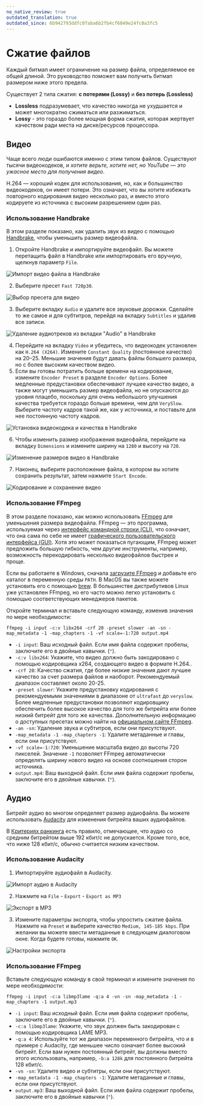 ```yaml
---
no_native_review: true
outdated_translation: true
outdated_since: 6b942793ddfc0faba6b2fb4cf6849e24fc0a3fc5
---
```


# Сжатие файлов

Каждый битмап имеет ограничение на размер файла, определяемое ее общей длиной. Это руководство поможет вам получить битмап размером ниже этого предела.

Существует 2 типа сжатия: **с потерями (Lossy)** и **без потерь (Lossless)**

- **Lossless** подразумевает, что качество никогда не ухудшается и может многократно сжиматься или разжиматься.
- **Lossy** - это гораздо более мощная форма сжатия, которая жертвует качеством ради места на диске/ресурсов процессора.

## Видео

Чаще всего люди ошибаются именно с этим типом файлов. Существуют тысячи видеокодеков, и *хотите верьте, хотите нет, но YouTube — это ужасное место для получения видео*.

H.264 — хороший кодек для использования, но, как и большинство видеокодеков, он имеет потери. Это означает, что вы хотите избежать повторного кодирования видео несколько раз, и вместо этого кодируете из источника с высоким разрешением один раз.

### Использование Handbrake

В этом разделе показано, как удалить звук из видео с помощью [Handbrake](https://handbrake.fr/), чтобы уменьшить размер видеофайла.

1. Откройте Handbrake и импортируйте видеофайл. Вы можете перетащить файл в Handbrake или импортировать его вручную, щелкнув параметр `File`.

![Импорт видео файла в Handbrake](img/import-handbrake.png "Импорт видео файла в Handbrake")

2. Выберите пресет `Fast 720p30`.

![Выбор пресета для видео](img/preset-handbrake.png "Выбор пресета")

3. Выберите вкладку `Audio` и удалите все звуковые дорожки. Сделайте то же самое и для субтитров, перейдя на вкладку `Subtitles` и удалив все записи.

![Удаление аудиотреков из вкладки "Audio" в Handbrake](img/removeaudio-handbrake.png "Removing the audio tracks")

4. Перейдите на вкладку `Video` и убедитесь, что видеокодек установлен как `H.264 (X264)`. Измените `Constant Quality` (постоянное качество) на 20–25. Меньшие значения будут давать файлы большего размера, но с более высоким качеством видео.
5. Если вы готовы потратить больше времени на кодирование, измените `Encoder Preset` в разделе `Encoder Options`. Более медленные предустановки обеспечивают лучшее качество видео, а также могут уменьшить размер видеофайла, но не опускаются до уровня плацебо, поскольку для очень небольшого улучшения качества требуется гораздо больше времени, чем для `VerySlow`. Выберите частоту кадров такой же, как у источника, и поставьте для нее постоянную частоту кадров.

![Установка видеокодека и качества в Handbrake](img/codecquality-handbrake.png "Установка видеокодека и значения постоянного качества")

6. Чтобы изменить размер изображения видеофайла, перейдите на вкладку `Dimensions` и измените ширину на `1280` и высоту на `720`.

![Изменение размеров видео в Handbrake](img/dimensions-handbrake.png "Изменение размеров видео")

7. Наконец, выберите расположение файла, в котором вы хотите сохранить результат, затем нажмите `Start Encode`.

![Кодирование и сохранение видео](img/save-handbrake.png "Кодирование и сохранение видео")

### Использование FFmpeg

В этом разделе показано, как можно использовать [FFmpeg](https://ffmpeg.org/) для уменьшения размера видеофайла. FFmpeg — это программа, используемая через [интерфейс командной строки (CLI)](https://en.wikipedia.org/wiki/Command-line_interface), что означает, что она сама по себе не имеет [графического пользовательского интерфейса (GUI)](https://en.wikipedia.org/wiki/Graphical_user_interface). Хотя это может показаться пугающим, FFmpeg может предложить большую гибкость, чем другие инструменты, например, возможность перекодировать несколько видеофайлов быстрее и проще.

Если вы работаете в Windows, сначала [загрузите FFmpeg](https://ffmpeg.org/download.html) и добавьте его каталог в переменную среды `PATH`. В MacOS вы также можете установить его с помощью [brew](https://brew.sh/). В большинстве дистрибутивов Linux уже установлен FFmpeg, но его часто можно легко установить с помощью соответствующих менеджеров пакетов.

Откройте терминал и вставьте следующую команду, изменив значения по мере необходимости:

```
ffmpeg -i input -c:v libx264 -crf 20 -preset slower -an -sn -map_metadata -1 -map_chapters -1 -vf scale=-1:720 output.mp4
```

- `-i input`: Ваш исходный файл. Если имя файла содержит пробелы, заключите его в двойные кавычки. (`"`).
- `-c:v libx264`: Укажите, что видео должно быть закодировано с помощью кодировщика x264, создающего видео в формате H.264..
- `-crf 20`: Качество сжатия, где более низкие значения дают лучшее качество за счет размера файлов и наоборот. Рекомендуемый диапазон составляет около 20-25.
- `-preset slower`: Укажите предустановку кодирования с рекомендуемыми значениями в диапазоне от `ultrafast` до `veryslow`. Более медленные предустановки позволяют кодировщику обеспечить более высокое качество для того же битрейта или более низкий битрейт для того же качества. Дополнительную информацию о доступных пресетах можно найти на [официальном сайте FFmpeg](https://trac.ffmpeg.org/wiki/Encode/H.264#Preset).
- `-an -sn`: Удаление звука и субтитров, если они присутствуют.
- `-map_metadata -1 -map_chapters -1`: Удалите метаданные и главы, если они присутствуют.
- `-vf scale=-1:720`: Уменьшение масштаба видео до высоты 720 пикселей. Значение `-1` позволяет FFmpeg автоматически определять ширину нового видео на основе соотношения сторон источника.
- `output.mp4`: Ваш выходной файл. Если имя файла содержит пробелы, заключите его в двойные кавычки. (`"`).

## Аудио

Битрейт аудио во многом определяет размер аудиофайла. Вы можете использовать [Audacity](https://www.audacityteam.org/) для изменения битрейта ваших аудиофайлов.

В [Критериях ранкинга](/wiki/Ranking_Criteria#аудио) есть правило, отмечающее, что аудио со средним битрейтом выше 192 кбит/с не допускается. Кроме того, все, что ниже 128 кбит/с, обычно считается низким качеством.

### Использование Audacity

1. Импортируйте аудиофайл в Audacity.

![Импорт аудио в Audacity](img/import-audacity.png "Импорт аудио в Audacity")

2. Нажмите на `File` - `Export` - `Export as MP3`

![Экспорт в MP3](img/exportmenu-audacity.png "Экспорт в MP3")

3. Измените параметры экспорта, чтобы упростить сжатие файла. Нажмите на `Preset` и выберите качество `Medium, 145-185 kbps`. При желании вы можете ввести метаданные в следующем диалоговом окне. Когда будете готовы, нажмите `OK`.

![Настройки экспорта](img/exportsettings-audacity.png "Настройки экспорта")

### Использование FFmpeg

Вставьте следующую команду в свой терминал и измените значения по мере необходимости:

```
ffmpeg -i input -c:a libmp3lame -q:a 4 -vn -sn -map_metadata -1 -map_chapters -1 output.mp3
```

- `-i input`: Ваш исходный файл. Если имя файла содержит пробелы, заключите его в двойные кавычки. (`"`).
- `-c:a libmp3lame`: Укажите, что звук должен быть закодирован с помощью кодировщика LAME MP3.
- `-q:a 4`: Используйте тот же диапазон переменного битрейта, что и в примере с Audacity, где меньшее число означает более высокий битрейт. Если вам нужен постоянный битрейт, вы должны вместо этого использовать, например, `-b:a 128k` для постоянного битрейта 128 кбит/с.
- `-vn -sn`: Удалите видео и субтитры, если они присутствуют.
- `-map_metadata -1 -map_chapters -1`: Удалите метаданные и главы, если они присутствуют.
- `output.mp3`: Ваш выходной файл. Если имя файла содержит пробелы, заключите его в двойные кавычки (`"`).
